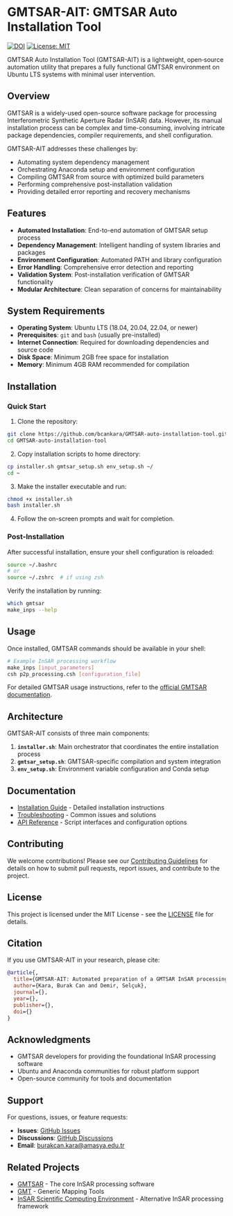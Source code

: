 # GMTSAR-AIT: GMTSAR Auto Installation Tool

[![DOI](https://joss.theoj.org/papers/10.21105/joss.00000/status.svg)](https://doi.org/10.21105/joss.00000)
[![License: MIT](https://img.shields.io/badge/License-MIT-yellow.svg)](https://opensource.org/licenses/MIT)

GMTSAR Auto Installation Tool (GMTSAR-AIT) is a lightweight, open‑source automation utility that prepares a fully functional GMTSAR environment on Ubuntu LTS systems with minimal user intervention.

## Overview

GMTSAR is a widely-used open-source software package for processing Interferometric Synthetic Aperture Radar (InSAR) data. However, its manual installation process can be complex and time-consuming, involving intricate package dependencies, compiler requirements, and shell configuration.

GMTSAR-AIT addresses these challenges by:
- Automating system dependency management
- Orchestrating Anaconda setup and environment configuration
- Compiling GMTSAR from source with optimized build parameters
- Performing comprehensive post-installation validation
- Providing detailed error reporting and recovery mechanisms

## Features

- **Automated Installation**: End-to-end automation of GMTSAR setup process
- **Dependency Management**: Intelligent handling of system libraries and packages
- **Environment Configuration**: Automated PATH and library configuration
- **Error Handling**: Comprehensive error detection and reporting
- **Validation System**: Post-installation verification of GMTSAR functionality
- **Modular Architecture**: Clean separation of concerns for maintainability

## System Requirements

- **Operating System**: Ubuntu LTS (18.04, 20.04, 22.04, or newer)
- **Prerequisites**: `git` and `bash` (usually pre-installed)
- **Internet Connection**: Required for downloading dependencies and source code
- **Disk Space**: Minimum 2GB free space for installation
- **Memory**: Minimum 4GB RAM recommended for compilation

## Installation

### Quick Start

1. Clone the repository:
```bash
git clone https://github.com/bcankara/GMTSAR-auto-installation-tool.git
cd GMTSAR-auto-installation-tool
```

2. Copy installation scripts to home directory:
```bash
cp installer.sh gmtsar_setup.sh env_setup.sh ~/
cd ~
```

3. Make the installer executable and run:
```bash
chmod +x installer.sh
bash installer.sh
```

4. Follow the on-screen prompts and wait for completion.

### Post-Installation

After successful installation, ensure your shell configuration is reloaded:
```bash
source ~/.bashrc
# or
source ~/.zshrc  # if using zsh
```

Verify the installation by running:
```bash
which gmtsar
make_inps --help
```

## Usage

Once installed, GMTSAR commands should be available in your shell:

```bash
# Example InSAR processing workflow
make_inps [input_parameters]
csh p2p_processing.csh [configuration_file]
```

For detailed GMTSAR usage instructions, refer to the [official GMTSAR documentation](http://gmt.soest.hawaii.edu/projects/gmt5sar).

## Architecture

GMTSAR-AIT consists of three main components:

1. **`installer.sh`**: Main orchestrator that coordinates the entire installation process
2. **`gmtsar_setup.sh`**: GMTSAR-specific compilation and system integration
3. **`env_setup.sh`**: Environment variable configuration and Conda setup

## Documentation

- [Installation Guide](docs/installation.md) - Detailed installation instructions
- [Troubleshooting](docs/troubleshooting.md) - Common issues and solutions
- [API Reference](docs/api.md) - Script interfaces and configuration options

## Contributing

We welcome contributions! Please see our [Contributing Guidelines](CONTRIBUTING.md) for details on how to submit pull requests, report issues, and contribute to the project.

## License

This project is licensed under the MIT License - see the [LICENSE](LICENSE) file for details.

## Citation

If you use GMTSAR-AIT in your research, please cite:

```bibtex
@article{,
  title={GMTSAR-AIT: Automated preparation of a GMTSAR InSAR processing environment on Ubuntu},
  author={Kara, Burak Can and Demir, Selçuk},
  journal={},
  year={},
  publisher={},
  doi={}
}
```

## Acknowledgments

- GMTSAR developers for providing the foundational InSAR processing software
- Ubuntu and Anaconda communities for robust platform support
- Open-source community for tools and documentation

## Support

For questions, issues, or feature requests:
- **Issues**: [GitHub Issues](https://github.com/bcankara/GMTSAR-auto-installation-tool/issues)
- **Discussions**: [GitHub Discussions](https://github.com/bcankara/GMTSAR-auto-installation-tool/discussions)
- **Email**: burakcan.kara@amasya.edu.tr

## Related Projects

- [GMTSAR](http://gmt.soest.hawaii.edu/projects/gmt5sar) - The core InSAR processing software
- [GMT](https://www.generic-mapping-tools.org/) - Generic Mapping Tools
- [InSAR Scientific Computing Environment](https://github.com/isce-framework/isce2) - Alternative InSAR processing framework

